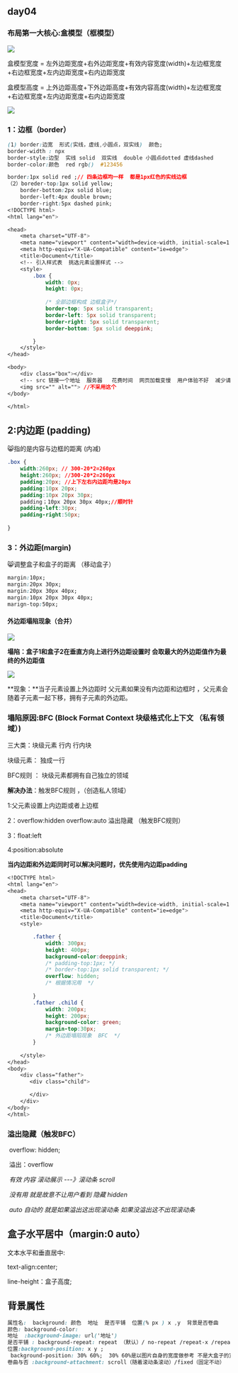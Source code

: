 ## day04

### 布局第一大核心:盒模型（框模型）

![](E:\0408课堂代码\day04\笔记\media\盒模型示意.jpg)



盒模型宽度 = 左外边距宽度+右外边距宽度+有效内容宽度(width)+左边框宽度+右边框宽度+左内边距宽度+右内边距宽度

盒模型高度 = 上外边距高度+下外边距高度+有效内容高度(width)+左边框宽度+右边框宽度+左内边距宽度+右内边距宽度

![](E:\0408课堂代码\day04\笔记\media\盒模型案例.jpg)

### 1：边框（border）

```css
(1) border:边宽  形式(实线，虚线,小圆点，双实线)  颜色;
border-width : npx
border-style:边型  实线 solid  双实线  double 小圆点dotted 虚线dashed
border-color:颜色  red rgb()  #123456

border:1px solid red ;// 四条边框均一样  都是1px红色的实线边框
（2）boreder-top:1px solid yellow;
    border-bottom:2px solid blue;
    border-left:4px double brown;
    border-right:5px dashed pink;
<!DOCTYPE html>
<html lang="en">

<head>
    <meta charset="UTF-8">
    <meta name="viewport" content="width=device-width, initial-scale=1.0">
    <meta http-equiv="X-UA-Compatible" content="ie=edge">
    <title>Document</title>
    <!-- 引入样式表  挑选元素设置样式 -->
    <style>
        .box {
            width: 0px;
            height: 0px;
            
            /* 全部边框构成 边框盒子*/
            border-top: 5px solid transparent;
            border-left: 5px solid transparent;
            border-right: 5px solid transparent;
            border-bottom: 5px solid deeppink;

        }
    </style>
</head>

<body>
    <div class="box"></div>
    <!-- src 链接一个地址  服务器   花费时间  网页加载变慢  用户体验不好  减少请求   css小三角技术（边框盒子） -->
    <img src="" alt=""> //不采用这个
</body>

</html>


```

## 2:内边距 (padding)

:smile_cat:指的是内容与边框的距离 (内减)

```css
.box {
    width:260px; // 300-20*2=260px
    height:260px; //300-20*2=260px
    padding:20px; //上下左右内边距均是20px   
    padding:10px 20px;
    padding:10px 20px 30px;
    padding；10px 20px 30px 40px;//顺时针
    padding-left:30px;
    padding-right:50px;
        
}
```

### 3：外边距(margin)

:smile_cat:调整盒子和盒子的距离 （移动盒子）

```css
margin:10px;
margin:20px 30px;
margin:20px 30px 40px;
margin:10px 20px 30px 40px;
marign-top:50px;
```

#### 外边距塌陷现象（合并）

![](E:\0408课堂代码\day04\笔记\media\外边距塌陷问题01.png)

**塌陷：盒子1和盒子2在垂直方向上进行外边距设置时 会取最大的外边距值作为最终的外边距值**

![](E:\0408课堂代码\day04\笔记\media\外边距塌陷02.png)

**现象：**当子元素设置上外边距时 父元素如果没有内边距和边框时 ，父元素会随着子元素一起下移，拥有子元素的外边距。

### 塌陷原因:BFC (Block  Format  Context  块级格式化上下文 （私有领域）)

三大类：块级元素  行内  行内块

块级元素： 独成一行  



BFC规则 ： 块级元素都拥有自己独立的领域 

**解决办法**：触发BFC规则 ，（创造私人领域）

1:父元素设置上内边距或者上边框

2：overflow:hidden      overflow:auto 溢出隐藏 （触发BFC规则）

3：float:left

4:position:absolute 



**当内边距和外边距同时可以解决问题时，优先使用内边距padding**

```css
<!DOCTYPE html>
<html lang="en">
<head>
    <meta charset="UTF-8">
    <meta name="viewport" content="width=device-width, initial-scale=1.0">
    <meta http-equiv="X-UA-Compatible" content="ie=edge">
    <title>Document</title>
    <style>

        .father {
            width: 300px;
            height: 400px;
            background-color:deeppink;
            /* padding-top:1px; */
            /* border-top:1px solid transparent; */
            overflow: hidden;
            /* 根据情况用  */
           
        }
        .father .child {
            width: 200px;
            height: 200px;
            background-color: green;
            margin-top:30px;
            /* 外边距塌陷现象  BFC  */
        }
    
    </style>
</head>
<body>
    <div class="father">
       <div class="child">

       </div>
    </div>
</body>
</html>
```

### 溢出隐藏（触发BFC）

​           overflow: hidden;

​           溢出：overflow

​          *有效 内容  滚动展示 ---》滚动条 scroll*

​          *没有用 就是故意不让用户看到  隐藏 hidden*

​          *auto 自动的  就是如果溢出这出现滚动条 如果没溢出这不出现滚动条* 

##  盒子水平居中（margin:0 auto）

文本水平和垂直居中:

text-align:center;

line-height：盒子高度;   

## 背景属性

```css
属性名:  background: 颜色  地址  是否平铺  位置(% px ) x ,y  背景是否卷曲
颜色: background-color:
地址  :background-image: url('地址')
是否平铺 : background-repeat: repeat （默认）/ no-repeat /repeat-x /repeat-y
位置:background-position: x y ;
 background-position: 30% 60%;  30% 60%是以图片自身的宽度做参考 不是大盒子的宽高
卷曲与否 :background-attachment: scroll（随着滚动条滚动）/fixed（固定不动） 
```





​          

​          